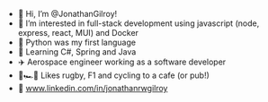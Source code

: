 - 👋 Hi, I’m @JonathanGilroy!
- 👀 I’m interested in full-stack development using javascript (node, express, react, MUI) and Docker
- 🐍 Python was my first language
- 🌱 Learning C#, Spring and Java
- ✈️ Aerospace engineer working as a software developer
- 🏉🏎️🚴 Likes rugby, F1 and cycling to a cafe (or pub!)
- 🔎 www.linkedin.com/in/jonathanrwgilroy
